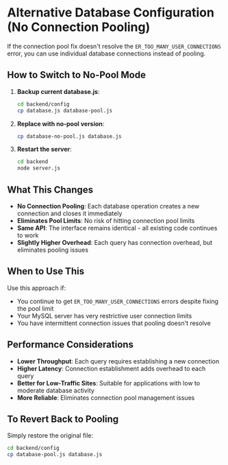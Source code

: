 # Alternative Database Configuration (No Connection Pooling)

If the connection pool fix doesn't resolve the `ER_TOO_MANY_USER_CONNECTIONS` error, you can use individual database connections instead of pooling.

## How to Switch to No-Pool Mode

1. **Backup current database.js**:
   ```bash
   cd backend/config
   cp database.js database-pool.js
   ```

2. **Replace with no-pool version**:
   ```bash
   cp database-no-pool.js database.js
   ```

3. **Restart the server**:
   ```bash
   cd backend
   node server.js
   ```

## What This Changes

- **No Connection Pooling**: Each database operation creates a new connection and closes it immediately
- **Eliminates Pool Limits**: No risk of hitting connection pool limits
- **Same API**: The interface remains identical - all existing code continues to work
- **Slightly Higher Overhead**: Each query has connection overhead, but eliminates pooling issues

## When to Use This

Use this approach if:
- You continue to get `ER_TOO_MANY_USER_CONNECTIONS` errors despite fixing the pool limit
- Your MySQL server has very restrictive user connection limits
- You have intermittent connection issues that pooling doesn't resolve

## Performance Considerations

- **Lower Throughput**: Each query requires establishing a new connection
- **Higher Latency**: Connection establishment adds overhead to each query
- **Better for Low-Traffic Sites**: Suitable for applications with low to moderate database activity
- **More Reliable**: Eliminates connection pool management issues

## To Revert Back to Pooling

Simply restore the original file:
```bash
cd backend/config
cp database-pool.js database.js
```